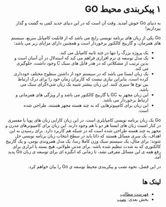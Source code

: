 <div dir="rtl">

# ۱ پیکربندی محیط GO

به دنیای Go خوش آمدید. وقت آن است که در این دنیای جدید کمی به گشت و گذار بپردازیم!

Go یکی از زبان های برنامه نویسی رایج می باشد که از قابلیت کامپایل سریع، سیستم های همزمان، و گاربیج کالکتور برخوردار است و همچنین دارای مزایای زیر می باشد:

- یک پروژه بزرگ را تنها در چند ثانیه کامپایل می کند.
- یک مدل توسعه ی نرم افزاری فراهم می کند که استدلال در آن آسان است و بدین ترتیب از مشکلاتی که در هدر فایل های سبک C وجود داشت، جلوگیری می کند.
- یک زبان ایستا می باشد که در سیستم خود از داشتن سطوح مختلف خودداری کرده است، بنابراین نیازی نیست که کاربران زمان خود را برای درک ارتباط بین نوع ها سپری کنند. این زبان بیشتر شبیه یک زبان شیءگرای سبک می باشد.
- این زبان مجهز به GC یا گاربیج کالکتور می باشد و از ویژگی های همزمانی و ارتباط برخوردار می باشد.
- این زبان برای کامپیوترهایی که به چند هسته مجهز هستند، طراحی شده است.

Go یک زبان برنامه نویسی کامپایلری است. در این زبان کارایی زبان های پویا یا مفسری در کنار امنیت زبان های ایستا هر دو با هم وجود دارند. این زبان برای کامپیوترهای مدرن و مجهز به چند هسته طراحی شده است که در شبکه هم کاربرد دارد. برای رسیدن به این اهداف، یک سری مسائل هستند که ذاتا باید در سطح انتخاب زبان برنامه نویسی حل شوند؛ برای مثال، یک سیستم سبک وزن کاملا رسا، یک مدل همروندی بومی، و یک گاربیج کالکتوری که به شدت تنظیم شده باشد. برای مدتی طولانی، هیچ بسته یا ابزاری برای رفع همه ی این مسائل معرفی نشد، تا زمانی که انگیزه ای برای توسعه ی زبان Go پدید آمد.

در این فصل، نحوه نصب و پیکربندی محیط توسعه ی Go را بیان خواهم کرد.

## لینک ها

- [فهرست مطالب](preface.md)
- بخش بعدی: [نصب](01.1.md)

</div>